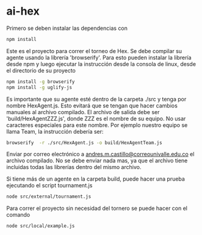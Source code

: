 # ai-hex

Primero se deben instalar las dependencias con 

```bash
npm install
```

Este es el proyecto para correr el torneo de Hex. Se debe compilar su agente usando la librería 'browserify'. Para esto pueden instalar la librería desde npm y luego ejecutar la instrucción desde la consola de linux, desde el directorio de su proyecto

```bash
npm install -g browserify
npm install -g uglify-js
```

Es importante que su agente esté dentro de la carpeta ./src y tenga por nombre HexAgent.js. Esto evitará que se tengan que hacer cambios manuales al archivo compilado. El archivo de salida debe ser 'build/HexAgentZZZ.js', donde ZZZ es el nombre de su equipo. No usar caracteres especiales para este nombre. Por ejemplo nuestro equipo se llama Team, la instrucción debería ser:

``` bash
browserify  -r ./src/HexAgent.js -o build/HexAgentTeam.js
```

Enviar por correo electrónico a andres.m.castillo@correounivalle.edu.co el archivo compilado. No se debe enviar nada mas, ya que el archivo tiene incluidas todas las librerías dentro del mismo archivo.

Si tiene más de un agente en la carpeta build, puede hacer una prueba ejecutando el script tournament.js

``` bash
node src/external/tournament.js
```
Para correr el proyecto sin necesidad del tornero se puede hacer con el comando

``` bash
node src/local/example.js
```

